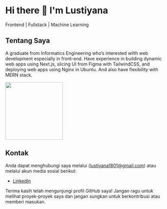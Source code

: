 # Hi there 👋 I'm Lustiyana
Frontend | Fullstack | Machine Learning

## Tentang Saya
A graduate from Informatics Engineering who’s interested wilth web development especially in front-end. Have experience in building dynamic web apps using Next.js, slicing UI from Figma with TailwindCSS, and deploying web apps using Nginx in Ubuntu. And also have flexibility with MERN stack. 

<img src="https://github-readme-stats.vercel.app/api/top-langs/?username=lustiyana&layout=compact" height=180 />

## Kontak
Anda dapat menghubungi saya melalui (lustiyana1801@gmail.com) atau melalui akun media sosial berikut:
- [LinkedIn](https://www.linkedin.com/in/username)

Terima kasih telah mengunjungi profil GitHub saya! Jangan ragu untuk melihat proyek-proyek saya dan jangan sungkan untuk berkontribusi atau memberi masukan.


<!--
**Lustiyana/Lustiyana** is a ✨ _special_ ✨ repository because its `README.md` (this file) appears on your GitHub profile.

Here are some ideas to get you started:

- 🔭 I’m currently working on ...
- 🌱 I’m currently learning ...
- 👯 I’m looking to collaborate on ...
- 🤔 I’m looking for help with ...
- 💬 Ask me about ...
- 📫 How to reach me: ...
- 😄 Pronouns: ...
- ⚡ Fun fact: ...
-->
